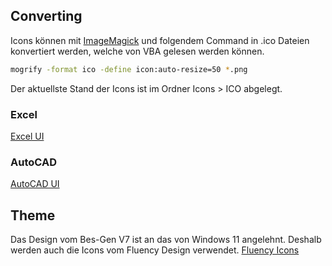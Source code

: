 ## Converting
Icons können mit [ImageMagick](https://imagemagick.org/) und folgendem Command in .ico Dateien konvertiert werden, welche von VBA gelesen werden können.
``` sh
mogrify -format ico -define icon:auto-resize=50 *.png
```
Der aktuellste Stand der Icons ist im Ordner Icons > ICO abgelegt.
### Excel
[Excel UI](https://icons8.com/icons/collections/rqxnc7VP6Pcl)
### AutoCAD
[AutoCAD UI](https://icons8.com/icons/collections/Nkj7oqDbiSrf)

## Theme
Das Design vom Bes-Gen V7 ist an das von Windows 11 angelehnt.
Deshalb werden auch die Icons vom Fluency Design verwendet.
[Fluency Icons](https://icons8.com/icons/fluency)